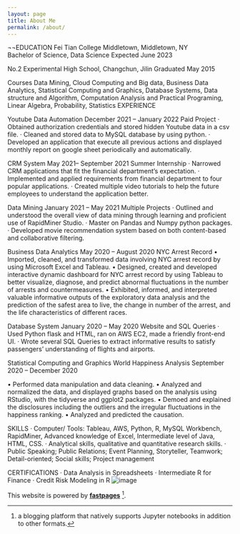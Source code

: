 ```yaml
---
layout: page
title: About Me
permalink: /about/
---
```


¬¬EDUCATION
Fei Tian College Middletown, Middletown, NY		                	
Bachelor of Science, Data Science                                             	                                                        Expected June 2023

No.2 Experimental High School, Changchun, Jilin 
                                                                                                                          Graduated May 2015

Courses
Data Mining, Cloud Computing and Big data, Business Data Analytics, Statistical Computing and Graphics, Database Systems, Data structure and Algorithm, Computation Analysis and Practical Programing, Linear Algebra, Probability, Statistics
EXPERIENCE

Youtube Data Automation                                 			               	December 2021 – January 2022
Paid Project
·	Obtained authorization credentials and stored hidden Youtube data in a csv file.
·	Cleaned and stored data to MySQL database by using python.
·	Developed an application that execute all previous actions and displayed monthly report on google sheet periodically and automatically. 

CRM System                                  			               			May 2021– September 2021
Summer Internship
·	Narrowed CRM applications that fit the financial department’s expectation.
·	Implemented and applied requirements from financial department to four popular applications.
·	Created multiple video tutorials to help the future employees to understand the application better. 

Data Mining                                 			               			January 2021 – May 2021
Multiple Projects
·	Outlined and understood the overall view of data mining through learning and proficient use of RapidMiner Studio.
·	Master on Pandas and Numpy python packages. 
·	Developed movie recommendation system based on both content-based and collaborative filtering. 

Business Data Analytics                                 			       		May 2020 – August 2020
NYC Arrest Record
•	Imported, cleaned, and transformed data involving NYC arrest record by using Microsoft Excel and Tableau. 
•	Designed, created and developed interactive dynamic dashboard for NYC arrest record by using Tableau to better visualize, diagnose, and predict abnormal fluctuations in the number of arrests and countermeasures.
•	Exhibited, informed, and interpreted valuable informative outputs of the exploratory data analysis and the prediction of the safest area to live, the change in number of the arrest, and the life characteristics of different races.

Database System                                 			               		January 2020 – May 2020 
Website and SQL Queries 
·	Used Python flask and HTML, ran on AWS EC2, made a friendly front-end UI.
·	Wrote several SQL Queries to extract informative results to satisfy passengers’ understanding of flights and airports. 

Statistical Computing and Graphics
World Happiness Analysis			              		     September 2020 – December 2020

•	Performed data manipulation and data cleaning.
•	Analyzed and normalized the data, and displayed graphs based on the analysis using RStudio, with the tidyverse and ggplot2 packages.
•	Demoed and explained the disclosures including the outliers and the irregular fluctuations in the happiness ranking. 
•	Analyzed and predicted the causation.

SKILLS
·	Computer/ Tools: Tableau, AWS, Python, R, MySQL Workbench, RapidMiner, Advanced knowledge of Excel, Intermediate level of Java, HTML, CSS.
·	Analytical skills, qualitative and quantitative research skills.
·	Public Speaking; Public Relations; Event Planning, Storyteller, Teamwork; Detail-oriented; Social skills; Project management

CERTIFICATIONS
·	Data Analysis in Spreadsheets
·	Intermediate R for Finance
·	Credit Risk Modeling in R
![image](https://user-images.githubusercontent.com/45466031/152725786-08e7ef8a-de9f-43a2-bb48-3af0c2be3806.png)


This website is powered by **[fastpages](https://github.com/fastai/fastpages)** [^1].



[^1]:a blogging platform that natively supports Jupyter notebooks in addition to other formats.
